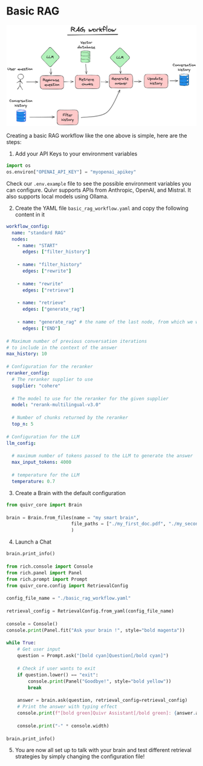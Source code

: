 # Basic RAG

![](basic_rag.excalidraw.png)


Creating a basic RAG workflow like the one above is simple, here are the steps:


1. Add your API Keys to your environment variables
```python
import os
os.environ["OPENAI_API_KEY"] = "myopenai_apikey"

```
Check our `.env.example` file to see the possible environment variables you can configure. Quivr supports APIs from Anthropic, OpenAI, and Mistral. It also supports local models using Ollama.

2. Create the YAML file ``basic_rag_workflow.yaml`` and copy the following content in it
```yaml
workflow_config:
  name: "standard RAG"
  nodes:
    - name: "START"
      edges: ["filter_history"]

    - name: "filter_history"
      edges: ["rewrite"]

    - name: "rewrite"
      edges: ["retrieve"]

    - name: "retrieve"
      edges: ["generate_rag"]

    - name: "generate_rag" # the name of the last node, from which we want to stream the answer to the user
      edges: ["END"]

# Maximum number of previous conversation iterations
# to include in the context of the answer
max_history: 10

# Configuration for the reranker
reranker_config:
  # The reranker supplier to use
  supplier: "cohere"

  # The model to use for the reranker for the given supplier
  model: "rerank-multilingual-v3.0"

  # Number of chunks returned by the reranker
  top_n: 5

# Configuration for the LLM
llm_config:

  # maximum number of tokens passed to the LLM to generate the answer
  max_input_tokens: 4000

  # temperature for the LLM
  temperature: 0.7
```

3. Create a Brain with the default configuration
```python
from quivr_core import Brain

brain = Brain.from_files(name = "my smart brain",
                        file_paths = ["./my_first_doc.pdf", "./my_second_doc.txt"],
                        )

```

4. Launch a Chat
```python
brain.print_info()

from rich.console import Console
from rich.panel import Panel
from rich.prompt import Prompt
from quivr_core.config import RetrievalConfig

config_file_name = "./basic_rag_workflow.yaml"

retrieval_config = RetrievalConfig.from_yaml(config_file_name)

console = Console()
console.print(Panel.fit("Ask your brain !", style="bold magenta"))

while True:
    # Get user input
    question = Prompt.ask("[bold cyan]Question[/bold cyan]")

    # Check if user wants to exit
    if question.lower() == "exit":
        console.print(Panel("Goodbye!", style="bold yellow"))
        break

    answer = brain.ask(question, retrieval_config=retrieval_config)
    # Print the answer with typing effect
    console.print(f"[bold green]Quivr Assistant[/bold green]: {answer.answer}")

    console.print("-" * console.width)

brain.print_info()
```

5. You are now all set up to talk with your brain and test different retrieval strategies by simply changing the configuration file!
